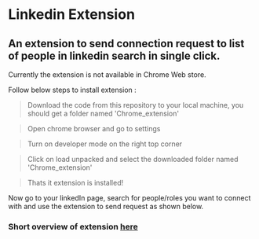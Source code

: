 # Linkedin Extension

## An extension to send connection request to list of people in linkedin search in single click.

Currently the extension is not available in Chrome Web store.

Follow below steps to install extension : 

> Download the code from this repository to your local machine, you should get a folder named 'Chrome_extension'

> Open chrome browser and go to settings 

> Turn on developer mode on the right top corner 

> Click on load unpacked and select the downloaded folder named 'Chrome_extension'

> Thats it extension is installed!  

Now go to your linkedIn page, search for people/roles you want to connect with and use the extension to send request as shown below.

### Short overview of extension [here](https://drive.google.com/file/d/1Uglhrb8tctnLv4oT5BYg15rMbDg4ln_D/view?usp=share_link)
